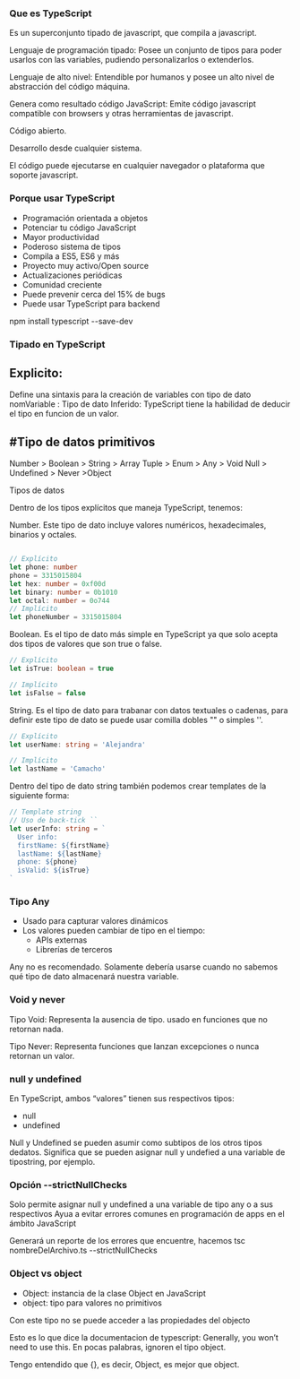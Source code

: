### Que es TypeScript

Es un superconjunto tipado de javascript, que compila a javascript.

Lenguaje de programación tipado: Posee un conjunto de tipos para poder usarlos con las variables, pudiendo personalizarlos o extenderlos.

Lenguaje de alto nivel: Entendible por humanos y posee un alto nivel de abstracción del código máquina.

Genera como resultado código JavaScript: Emite código javascript compatible con browsers y otras herramientas de javascript.

Código abierto.

Desarrollo desde cualquier sistema.

El código puede ejecutarse en cualquier navegador o plataforma que soporte javascript.

### Porque usar TypeScript

* Programación orientada a objetos
* Potenciar tu código JavaScript
* Mayor productividad
* Poderoso sistema de tipos
* Compila a ES5, ES6 y más
* Proyecto muy activo/Open source
* Actualizaciones periódicas
* Comunidad creciente
* Puede prevenir cerca del 15% de bugs
* Puede usar TypeScript para backend


npm install typescript --save-dev


### Tipado en TypeScript

Explicito: 
-----------
Define una sintaxis para la creación de variables con tipo de dato
nomVariable : Tipo de dato
Inferido: TypeScript tiene la habilidad de deducir el tipo en funcion de un valor.

#Tipo de datos primitivos
--------
Number > Boolean > String > Array
Tuple > Enum > Any > Void
Null > Undefined > Never >Object

Tipos de datos

Dentro de los tipos explícitos que maneja TypeScript, tenemos:

Number. Este tipo de dato incluye valores numéricos, hexadecimales, binarios y octales.
```ts

// Explícito
let phone: number
phone = 3315015804
let hex: number = 0xf00d
let binary: number = 0b1010
let octal: number = 0o744
// Implícito
let phoneNumber = 3315015804

```

Boolean. Es el tipo de dato más simple en TypeScript ya que solo acepta dos tipos de valores que son true o false.

```ts
// Explícito
let isTrue: boolean = true

// Implícito
let isFalse = false

```   
String. Es el tipo de dato para trabanar con datos textuales o cadenas, para definir este tipo de dato se puede usar comilla dobles "" o simples ''.

```ts
// Explícito
let userName: string = 'Alejandra'

// Implícito
let lastName = 'Camacho'

```    

Dentro del tipo de dato string también podemos crear templates de la 
siguiente forma:

```ts
// Template string
// Uso de back-tick ``
let userInfo: string = `
  User info:
  firstName: ${firstName}
  lastName: ${lastName}
  phone: ${phone}
  isValid: ${isTrue}
`
```

### Tipo Any

* Usado para capturar valores dinámicos
* Los valores pueden cambiar de tipo en el tiempo:
    * APIs externas
    * Librerías de terceros
    
Any no es recomendado. Solamente debería usarse cuando no sabemos qué tipo de dato almacenará nuestra variable.


### Void y never

Tipo Void: Representa la ausencia de tipo. usado en funciones que no retornan nada.

Tipo Never: Representa funciones que lanzan excepciones o nunca retornan un valor.

### null y undefined

En TypeScript, ambos “valores” tienen sus respectivos tipos:

* null
* undefined

Null y Undefined se pueden asumir como subtipos de los otros tipos dedatos.
Significa que se pueden asignar null y undefied a una variable de tipostring, por ejemplo.

### Opción --strictNullChecks

Solo permite asignar null y undefined a una variable de tipo any o a sus respectivos
Ayua a evitar errores comunes en programación de apps en el ámbito JavaScript

Generará un reporte de los errores que encuentre, hacemos tsc nombreDelArchivo.ts --strictNullChecks


### Object vs object

* Object: instancia de la clase Object en JavaScript
* object: tipo para valores no primitivos

Con este tipo no se puede acceder a las propiedades del objecto

Esto es lo que dice la documentacion de typescript: Generally, you won’t need to use this. En pocas palabras, ignoren el tipo object.

Tengo entendido que {}, es decir, Object, es mejor que object.